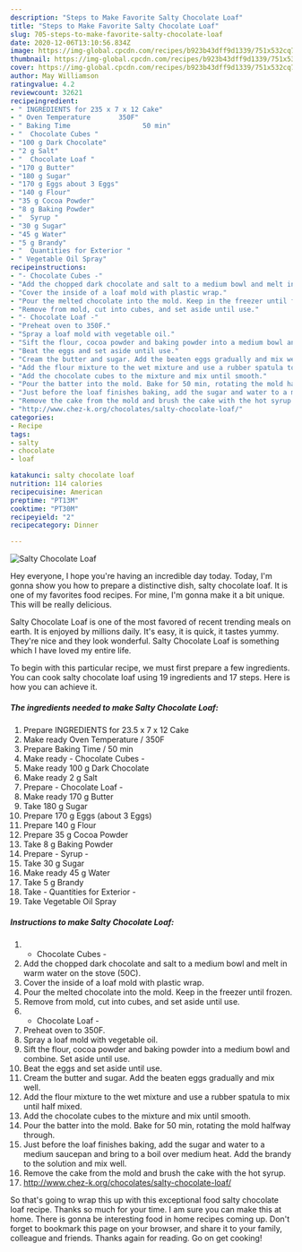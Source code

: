 ```yaml
---
description: "Steps to Make Favorite Salty Chocolate Loaf"
title: "Steps to Make Favorite Salty Chocolate Loaf"
slug: 705-steps-to-make-favorite-salty-chocolate-loaf
date: 2020-12-06T13:10:56.834Z
image: https://img-global.cpcdn.com/recipes/b923b43dff9d1339/751x532cq70/salty-chocolate-loaf-recipe-main-photo.jpg
thumbnail: https://img-global.cpcdn.com/recipes/b923b43dff9d1339/751x532cq70/salty-chocolate-loaf-recipe-main-photo.jpg
cover: https://img-global.cpcdn.com/recipes/b923b43dff9d1339/751x532cq70/salty-chocolate-loaf-recipe-main-photo.jpg
author: May Williamson
ratingvalue: 4.2
reviewcount: 32621
recipeingredient:
- " INGREDIENTS for 235 x 7 x 12 Cake"
- " Oven Temperature       350F"
- " Baking Time                  50 min"
- "  Chocolate Cubes "
- "100 g Dark Chocolate"
- "2 g Salt"
- "  Chocolate Loaf "
- "170 g Butter"
- "180 g Sugar"
- "170 g Eggs about 3 Eggs"
- "140 g Flour"
- "35 g Cocoa Powder"
- "8 g Baking Powder"
- "  Syrup "
- "30 g Sugar"
- "45 g Water"
- "5 g Brandy"
- "  Quantities for Exterior "
- " Vegetable Oil Spray"
recipeinstructions:
- "- Chocolate Cubes -"
- "Add the chopped dark chocolate and salt to a medium bowl and melt in warm water on the stove (50C)."
- "Cover the inside of a loaf mold with plastic wrap."
- "Pour the melted chocolate into the mold. Keep in the freezer until frozen."
- "Remove from mold, cut into cubes, and set aside until use."
- "- Chocolate Loaf -"
- "Preheat oven to 350F."
- "Spray a loaf mold with vegetable oil."
- "Sift the flour, cocoa powder and baking powder into a medium bowl and combine. Set aside until use."
- "Beat the eggs and set aside until use."
- "Cream the butter and sugar. Add the beaten eggs gradually and mix well."
- "Add the flour mixture to the wet mixture and use a rubber spatula to mix until half mixed."
- "Add the chocolate cubes to the mixture and mix until smooth."
- "Pour the batter into the mold. Bake for 50 min, rotating the mold halfway through."
- "Just before the loaf finishes baking, add the sugar and water to a medium saucepan and bring to a boil over medium heat. Add the brandy to the solution and mix well."
- "Remove the cake from the mold and brush the cake with the hot syrup."
- "http://www.chez-k.org/chocolates/salty-chocolate-loaf/"
categories:
- Recipe
tags:
- salty
- chocolate
- loaf

katakunci: salty chocolate loaf 
nutrition: 114 calories
recipecuisine: American
preptime: "PT13M"
cooktime: "PT30M"
recipeyield: "2"
recipecategory: Dinner

---
```



![Salty Chocolate Loaf](https://img-global.cpcdn.com/recipes/b923b43dff9d1339/751x532cq70/salty-chocolate-loaf-recipe-main-photo.jpg)

Hey everyone, I hope you're having an incredible day today. Today, I'm gonna show you how to prepare a distinctive dish, salty chocolate loaf. It is one of my favorites food recipes. For mine, I'm gonna make it a bit unique. This will be really delicious.

Salty Chocolate Loaf is one of the most favored of recent trending meals on earth. It is enjoyed by millions daily. It's easy, it is quick, it tastes yummy. They're nice and they look wonderful. Salty Chocolate Loaf is something which I have loved my entire life.




To begin with this particular recipe, we must first prepare a few ingredients. You can cook salty chocolate loaf using 19 ingredients and 17 steps. Here is how you can achieve it.

<!--inarticleads1-->

##### The ingredients needed to make Salty Chocolate Loaf:

1. Prepare  INGREDIENTS for 23.5 x 7 x 12 Cake
1. Make ready  Oven Temperature      / 350F
1. Prepare  Baking Time                 / 50 min
1. Make ready  - Chocolate Cubes -
1. Make ready 100 g Dark Chocolate
1. Make ready 2 g Salt
1. Prepare  - Chocolate Loaf -
1. Make ready 170 g Butter
1. Take 180 g Sugar
1. Prepare 170 g Eggs (about 3 Eggs)
1. Prepare 140 g Flour
1. Prepare 35 g Cocoa Powder
1. Take 8 g Baking Powder
1. Prepare  - Syrup -
1. Take 30 g Sugar
1. Make ready 45 g Water
1. Take 5 g Brandy
1. Take  - Quantities for Exterior -
1. Take  Vegetable Oil Spray




<!--inarticleads2-->

##### Instructions to make Salty Chocolate Loaf:

1. - Chocolate Cubes -
1. Add the chopped dark chocolate and salt to a medium bowl and melt in warm water on the stove (50C).
1. Cover the inside of a loaf mold with plastic wrap.
1. Pour the melted chocolate into the mold. Keep in the freezer until frozen.
1. Remove from mold, cut into cubes, and set aside until use.
1. - Chocolate Loaf -
1. Preheat oven to 350F.
1. Spray a loaf mold with vegetable oil.
1. Sift the flour, cocoa powder and baking powder into a medium bowl and combine. Set aside until use.
1. Beat the eggs and set aside until use.
1. Cream the butter and sugar. Add the beaten eggs gradually and mix well.
1. Add the flour mixture to the wet mixture and use a rubber spatula to mix until half mixed.
1. Add the chocolate cubes to the mixture and mix until smooth.
1. Pour the batter into the mold. Bake for 50 min, rotating the mold halfway through.
1. Just before the loaf finishes baking, add the sugar and water to a medium saucepan and bring to a boil over medium heat. Add the brandy to the solution and mix well.
1. Remove the cake from the mold and brush the cake with the hot syrup.
1. http://www.chez-k.org/chocolates/salty-chocolate-loaf/




So that's going to wrap this up with this exceptional food salty chocolate loaf recipe. Thanks so much for your time. I am sure you can make this at home. There is gonna be interesting food in home recipes coming up. Don't forget to bookmark this page on your browser, and share it to your family, colleague and friends. Thanks again for reading. Go on get cooking!
